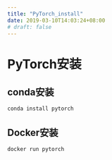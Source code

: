 ```yaml
---
title: "PyTorch_install"
date: 2019-03-10T14:03:24+08:00
# draft: false
---
```


# PyTorch安装

## conda安装

``` python
conda install pytorch
```

## Docker安装

```
docker run pytorch
```
